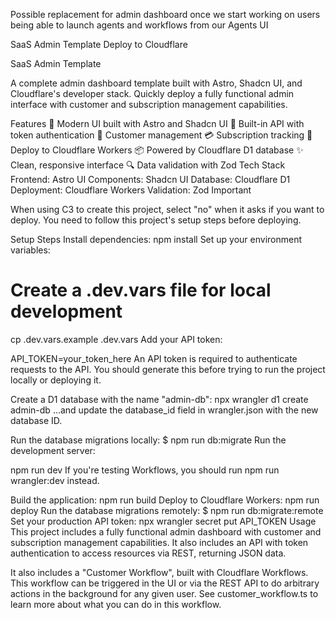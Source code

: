 Possible replacement for admin dashboard once we start working on users being able to launch agents and workflows from our Agents UI



SaaS Admin Template
Deploy to Cloudflare

SaaS Admin Template

A complete admin dashboard template built with Astro, Shadcn UI, and Cloudflare's developer stack. Quickly deploy a fully functional admin interface with customer and subscription management capabilities.

Features
🎨 Modern UI built with Astro and Shadcn UI
🔐 Built-in API with token authentication
👥 Customer management
💳 Subscription tracking
🚀 Deploy to Cloudflare Workers
📦 Powered by Cloudflare D1 database
✨ Clean, responsive interface
🔍 Data validation with Zod
Tech Stack
Frontend: Astro
UI Components: Shadcn UI
Database: Cloudflare D1
Deployment: Cloudflare Workers
Validation: Zod
Important

When using C3 to create this project, select "no" when it asks if you want to deploy. You need to follow this project's setup steps before deploying.

Setup Steps
Install dependencies:
npm install
Set up your environment variables:
# Create a .dev.vars file for local development
cp .dev.vars.example .dev.vars
Add your API token:

API_TOKEN=your_token_here
An API token is required to authenticate requests to the API. You should generate this before trying to run the project locally or deploying it.

Create a D1 database with the name "admin-db":
npx wrangler d1 create admin-db
...and update the database_id field in wrangler.json with the new database ID.

Run the database migrations locally:
$ npm run db:migrate
Run the development server:

npm run dev
If you're testing Workflows, you should run npm run wrangler:dev instead.

Build the application:
npm run build
Deploy to Cloudflare Workers:
npm run deploy
Run the database migrations remotely:
$ npm run db:migrate:remote
Set your production API token:
npx wrangler secret put API_TOKEN
Usage
This project includes a fully functional admin dashboard with customer and subscription management capabilities. It also includes an API with token authentication to access resources via REST, returning JSON data.

It also includes a "Customer Workflow", built with Cloudflare Workflows. This workflow can be triggered in the UI or via the REST API to do arbitrary actions in the background for any given user. See customer_workflow.ts to learn more about what you can do in this workflow.